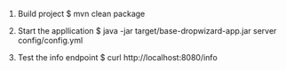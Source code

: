 1) Build project
	$ mvn clean package

2) Start the appllication
	$ java -jar target/base-dropwizard-app.jar server config/config.yml

3) Test the info endpoint
    $ curl http://localhost:8080/info
